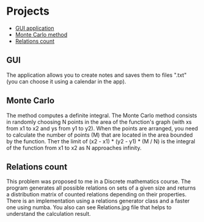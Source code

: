 # Projects

- [GUI application](#GUI)
- [Monte Carlo method](#Monte-Carlo)
- [Relations count](#Relations-count)

## GUI
  The application allows you to create notes and saves them to files "<date>.txt" (you can choose it using a calendar in the app).
  
## Monte Carlo
  The method computes a definite integral. The Monte Carlo method consists in randomly choosing N points in the area of the function's graph (with xs from x1 to x2 and ys from y1 to y2). When the points are arranged, you need to calculate the number of points (M) that are located in the area bounded by the function. Theт the limit of (x2 - x1) * (y2 - y1) * (M / N) is the integral of the function from x1 to x2 as N approaches infinity.
  
## Relations count
  This problem was proposed to me in a Discrete mathematics course. The program generates all possible relations on sets of a given size and returns a distribution matrix of counted relations depending on their properties. There is an implementation using a relations generator class and a faster one using numba. You also can see Relations.jpg file that helps to understand the calculation result.
